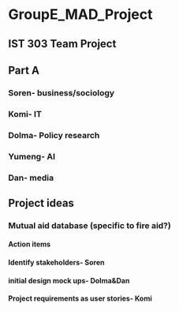 # GroupE_MAD_Project

## IST 303 Team Project

## Part A

### Soren- business/sociology

### Komi- IT

### Dolma- Policy research

### Yumeng- AI

### Dan- media

## Project ideas

### Mutual aid database (specific to fire aid?)

#### Action items

#### Identify stakeholders- Soren

#### initial design mock ups- Dolma&Dan

#### Project requirements as user stories- Komi
